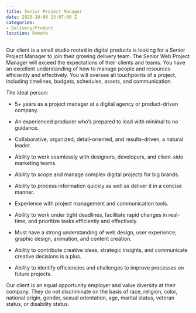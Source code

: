 ```yaml
---
title: Senior Project Manager
date: 2020-10-06 13:07:00 Z
categories:
- Delivery/Product
location: Remote
---
```


Our client is a small studio rooted in digital products is looking for a Senior Project Manager to join their growing delivery team. The Senior Web Project Manager will exceed the expectations of their clients and teams. You have an excellent understanding of how to manage people and resources efficiently and effectively. You will oversee all touchpoints of a project, including timelines, budgets, schedules, assets, and communication.

The ideal person:

- 5+ years as a project manager at a digital agency or product-driven company.

- An experienced producer who’s prepared to lead with minimal to no guidance.

- Collaborative, organized, detail-oriented, and results-driven, a natural leader.

- Ability to work seamlessly with designers, developers, and client-side marketing teams.

- Ability to scope and manage complex digital projects for big brands. 

- Ability to process information quickly as well as deliver it in a concise manner.

- Experience with project management and communication tools.

- Ability to work under tight deadlines, facilitate rapid changes in real-time, and prioritize tasks efficiently and effectively.

- Must have a strong understanding of web design, user experience, graphic design, animation, and content creation.

- Ability to contribute creative ideas, strategic insights, and communicate creative decisions is a plus.

- Ability to identify efficiencies and challenges to improve processes on future projects.


Our client is an equal opportunity employer and value diversity at their company. They do not discriminate on the basis of race, religion, color, national origin, gender, sexual orientation, age, marital status, veteran status, or disability status.

